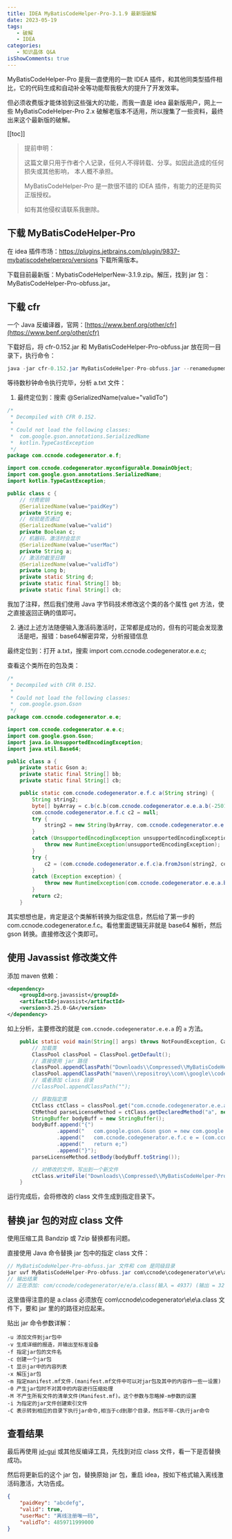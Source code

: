 ```yaml
---
title: IDEA MyBatisCodeHelper-Pro-3.1.9 最新版破解
date: 2023-05-19
tags:
   - 破解
   - IDEA 
categories:
   - 知识晶体 Q&A
isShowComments: true
---
```


<Boxx/>

MyBatisCodeHelper-Pro 是我一直使用的一款 IDEA 插件，和其他同类型插件相比，它的代码生成和自动补全等功能帮我极大的提升了开发效率。

但必须收费版才能体验到这些强大的功能，而我一直是 idea 最新版用户，网上一些 MyBatisCodeHelper-Pro 2.x 破解老版本不适用，所以搜集了一些资料，最终出来这个最新版的破解。

<!-- more -->

[[toc]]

> 提前申明：
>
> 这篇文章只用于作者个人记录，任何人不得转载、分享。如因此造成的任何损失或其他影响， 本人概不承担。
>
> MyBatisCodeHelper-Pro 是一款很不错的 IDEA 插件，有能力的还是购买正版授权。
>
> 如有其他侵权请联系我删除。

## 下载 MyBatisCodeHelper-Pro

在 idea 插件市场：https://plugins.jetbrains.com/plugin/9837-mybatiscodehelperpro/versions 下载所需版本。

下载目前最新版：MybatisCodeHelperNew-3.1.9.zip。解压，找到 jar 包：MyBatisCodeHelper-Pro-obfuss.jar。

## 下载 cfr

一个 Java 反编译器，官网：[https://www.benf.org/other/cfr](https://www.benf.org/other/cfr)

下载好后，将 cfr-0.152.jar 和 MyBatisCodeHelper-Pro-obfuss.jar 放在同一目录下，执行命令：

```java
java -jar cfr-0.152.jar MyBatisCodeHelper-Pro-obfuss.jar --renamedupmembers true --hideutf false >> a.txt
```

等待数秒钟命令执行完毕，分析 a.txt 文件：

1. 最终定位到：搜索 @SerializedName(value="validTo")

```java
/*
 * Decompiled with CFR 0.152.
 * 
 * Could not load the following classes:
 *  com.google.gson.annotations.SerializedName
 *  kotlin.TypeCastException
 */
package com.ccnode.codegenerator.e.f;

import com.ccnode.codegenerator.myconfigurable.DomainObject;
import com.google.gson.annotations.SerializedName;
import kotlin.TypeCastException;

public class c {
    // 付费密钥
    @SerializedName(value="paidKey")
    private String e;
    // 校验是否通过
    @SerializedName(value="valid")
    private Boolean c;
    // 机器码，激活时会显示
    @SerializedName(value="userMac")
    private String a;
    // 激活的截至日期
    @SerializedName(value="validTo")
    private Long b;
    private static String d;
    private static final String[] bb;
    private static final String[] cb;
```

我加了注释，然后我们使用 Java 字节码技术修改这个类的各个属性 get 方法，使之直接返回正确的值即可。

2. 通过上述方法随便输入激活码激活时，正常都是成功的，但有的可能会发现激活是吧，报错：base64解密异常，分析报错信息

最终定位到：打开 a.txt，搜索 import com.ccnode.codegenerator.e.e.c;

查看这个类所在的包及类：

```java
/*
 * Decompiled with CFR 0.152.
 * 
 * Could not load the following classes:
 *  com.google.gson.Gson
 */
package com.ccnode.codegenerator.e.e;

import com.ccnode.codegenerator.e.e.c;
import com.google.gson.Gson;
import java.io.UnsupportedEncodingException;
import java.util.Base64;

public class a {
    private static Gson a;
    private static final String[] bb;
    private static final String[] cb;

    public static com.ccnode.codegenerator.e.f.c a(String string) {
        String string2;
        byte[] byArray = c.b(c.b(com.ccnode.codegenerator.e.e.a.b(-25012, 31799)), Base64.getDecoder().decode(string));
        com.ccnode.codegenerator.e.f.c c2 = null;
        try {
            string2 = new String(byArray, com.ccnode.codegenerator.e.e.a.b(-25009, -31477));
        }
        catch (UnsupportedEncodingException unsupportedEncodingException) {
            throw new RuntimeException(unsupportedEncodingException);
        }
        try {
            c2 = (com.ccnode.codegenerator.e.f.c)a.fromJson(string2, com.ccnode.codegenerator.e.f.c.class);
        }
        catch (Exception exception) {
            throw new RuntimeException(com.ccnode.codegenerator.e.e.a.b(-25010, -18101) + string2, exception);
        }
        return c2;
    }
```

其实想想也是，肯定是这个类解析转换为指定信息，然后给了第一步的 com.ccnode.codegenerator.e.f.c。看他里面逻辑无非就是 base64 解析，然后 gson 转换。直接修改这个类即可。

## 使用 Javassist 修改类文件

添加 maven 依赖：

```xml
<dependency>
    <groupId>org.javassist</groupId>
    <artifactId>javassist</artifactId>
    <version>3.25.0-GA</version>
</dependency>
```

如上分析，主要修改的就是 `com.ccnode.codegenerator.e.e.a` 的 `a` 方法。

```java
    public static void main(String[] args) throws NotFoundException, CannotCompileException, IOException {
        // 加载类
        ClassPool classPool = ClassPool.getDefault();
        // 直接使用 jar 路径
        classPool.appendClassPath("Downloads\\Compressed\\MyBatisCodeHelper-Pro-obfuss.jar");
        classPool.appendClassPath("maven\\repositroy\\com\\google\\code\\gson\\gson\\2.10.1\\gson-2.10.1.jar");
        // 或者添加 class 目录
        //classPool.appendClassPath("");

        // 获取指定类
        CtClass ctClass = classPool.get("com.ccnode.codegenerator.e.e.a");
        CtMethod parseLicenseMethod = ctClass.getDeclaredMethod("a", new CtClass[] { classPool.get("java.lang.String") });
        StringBuffer bodyBuff = new StringBuffer();
        bodyBuff.append("{")
                .append("	com.google.gson.Gson gson = new com.google.gson.Gson();")
                .append("	com.ccnode.codegenerator.e.f.c e = (com.ccnode.codegenerator.e.f.c)gson.fromJson($1,com.ccnode.codegenerator.e.f.c.class);")
                .append("	return e;")
                .append("}");
        parseLicenseMethod.setBody(bodyBuff.toString());

        // 对修改的文件，写出到一个新文件
        ctClass.writeFile("Downloads\\Compressed\\MyBatisCodeHelper-Pro-obfuss-3.1.9-new");
    }
```

运行完成后，会将修改的 class 文件生成到指定目录下。

## 替换 jar 包的对应 class 文件

使用压缩工具 Bandzip 或 7zip 替换都有问题。

直接使用 Java 命令替换 jar 包中的指定 class 文件：

```java
// MyBatisCodeHelper-Pro-obfuss.jar 文件和 com 是同级目录
jar uvf MyBatisCodeHelper-Pro-obfuss.jar com\ccnode\codegenerator\e\e\a.class
// 输出结果
// 正在添加: com/ccnode/codegenerator/e/e/a.class(输入 = 4937) (输出 = 3210)(压缩了 34%)
```

这里值得注意的是 a.class 必须放在 com\ccnode\codegenerator\e\e\a.class 文件下，要和 jar 里的的路径对应起来。

贴出 jar 命令参数详解：

```shell
-u 添加文件到jar包中
-v 生成详细的报造，并输出至标准设备
-f 指定jar包的文件名
-c 创建一个jar包
-t 显示jar中的内容列表
-x 解压jar包
-m 指定manifest.mf文件.(manifest.mf文件中可以对jar包及其中的内容作一些一设置)
-0 产生jar包时不对其中的内容进行压缩处理
-M 不产生所有文件的清单文件(Manifest.mf)。这个参数与忽略掉-m参数的设置
-i 为指定的jar文件创建索引文件
-C 表示转到相应的目录下执行jar命令,相当于cd到那个目录，然后不带-C执行jar命令
```

## 查看结果

最后再使用 [jd-gui](https://github.com/java-decompiler/jd-gui) 或其他反编译工具，先找到对应 class 文件，看一下是否替换成功。

然后将更新后的这个 jar 包，替换原始 jar 包，重启 idea，按如下格式输入离线激活码激活，大功告成。

```json
{
    "paidKey": "abcdefg",
    "valid": true,
    "userMac": "离线注册唯一码",
    "validTo": 4859711999000
}
```

<Reward/>
